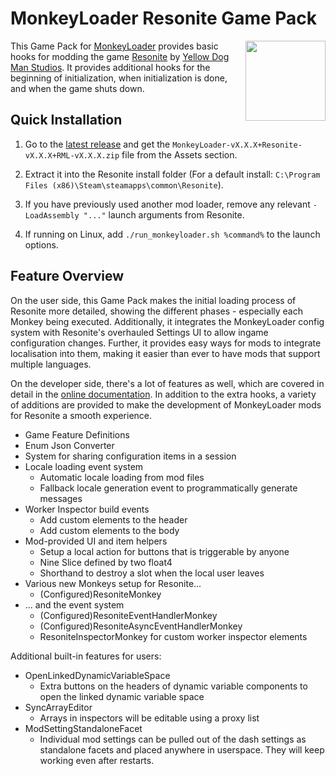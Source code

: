 # MonkeyLoader Resonite Game Pack

<img align="right" width="128" height="128" src="./Icon.png"/>

This Game Pack for [MonkeyLoader](https://github.com/MonkeyModdingTroop/MonkeyLoader)
provides basic hooks for modding the game [Resonite](https://resonite.com/) by [Yellow Dog Man Studios](https://yellowdogman.com/).
It provides additional hooks for the beginning of initialization, when initialization is done,
and when the game shuts down.

## Quick Installation

1. Go to the [latest release](https://github.com/ResoniteModdingGroup/MonkeyLoader.GamePacks.Resonite/releases/latest) and get the `MonkeyLoader-vX.X.X+Resonite-vX.X.X+RML-vX.X.X.zip` file from the Assets section.

2. Extract it into the Resonite install folder (For a default install: `C:\Program Files (x86)\Steam\steamapps\common\Resonite`).

3. If you have previously used another mod loader, remove any relevant `-LoadAssembly "..."` launch arguments from Resonite.

4. If running on Linux, add `./run_monkeyloader.sh %command%` to the launch options.

## Feature Overview

On the user side, this Game Pack makes the initial loading process of Resonite
more detailed, showing the different phases - especially each Monkey being executed.
Additionally, it integrates the MonkeyLoader config system with
Resonite's overhauled Settings UI to allow ingame configuration changes.
Further, it provides easy ways for mods to integrate localisation into them,
making it easier than ever to have mods that support multiple languages.

On the developer side, there's a lot of features as well,
which are covered in detail in the [online documentation](https://resonitemoddinggroup.github.io/MonkeyLoader.GamePacks.Resonite).
In addition to the extra hooks, a variety of additions are provided
to make the development of MonkeyLoader mods for Resonite a smooth experience.

* Game Feature Definitions
* Enum Json Converter
* System for sharing configuration items in a session
* Locale loading event system
    * Automatic locale loading from mod files
    * Fallback locale generation event to programmatically generate messages
* Worker Inspector build events
    * Add custom elements to the header
    * Add custom elements to the body
* Mod-provided UI and item helpers
    * Setup a local action for buttons that is triggerable by anyone
    * Nine Slice defined by two float4
    * Shorthand to destroy a slot when the local user leaves
* Various new Monkeys setup for Resonite...
    * (Configured)ResoniteMonkey
* ... and the event system
    * (Configured)ResoniteEventHandlerMonkey
    * (Configured)ResoniteAsyncEventHandlerMonkey
    * ResoniteInspectorMonkey for custom worker inspector elements

Additional built-in features for users:

* OpenLinkedDynamicVariableSpace
    * Extra buttons on the headers of dynamic variable components to open the linked dynamic variable space
* SyncArrayEditor
    * Arrays in inspectors will be editable using a proxy list
* ModSettingStandaloneFacet
    * Individual mod settings can be pulled out of the dash settings as standalone facets and placed anywhere in userspace. They will keep working even after restarts.
